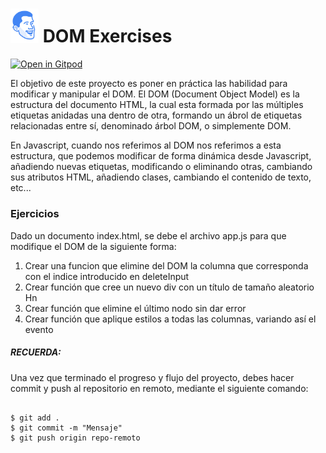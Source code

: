 # <img src="https://github.com/jesus-cano-ortega/js-introduction-exercises/blob/main/assets/resources/img/face.png" width="45" alt="Personal Logo"> DOM Exercises

[![Open in Gitpod](https://gitpod.io/button/open-in-gitpod.svg)](https://gitpod.io#https://github.com/4GeeksAcademy/html-hello.git)

El objetivo de este proyecto es poner en práctica las habilidad para modificar y manipular el DOM. El DOM (Document Object Model) es la estructura del documento HTML, la cual esta formada por las múltiples etiquetas anidadas una dentro de otra, formando un ábrol de etiquetas relacionadas entre sí, denominado árbol DOM, o simplemente DOM. 

En Javascript, cuando nos referimos al DOM nos referimos a esta estructura, que podemos modificar de forma dinámica desde Javascript, añadiendo nuevas etiquetas, modificando o eliminando otras, cambiando sus atributos HTML, añadiendo clases, cambiando el contenido de texto, etc...

### Ejercicios 

Dado un documento index.html, se debe el archivo app.js para que modifique el DOM de la siguiente forma: 

1. Crear una funcion que elimine del DOM la columna que corresponda con el indice introducido en deleteInput
2. Crear función que cree un nuevo div con un título de tamaño aleatorio Hn
3. Crear función que elimine el último nodo sin dar error
4. Crear función que aplique estilos a todas las columnas, variando así el evento


##### RECUERDA: 
Una vez que terminado el progreso y flujo del proyecto, debes hacer commit y push al repositorio en remoto, mediante el siguiente comando: 

```

$ git add . 
$ git commit -m "Mensaje"
$ git push origin repo-remoto

```